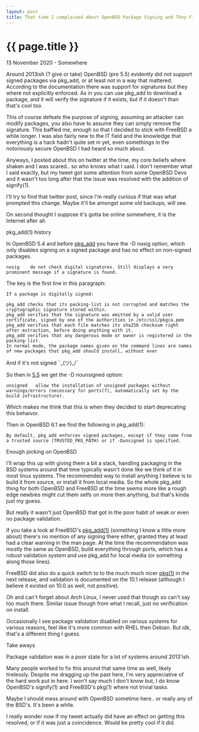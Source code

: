 ```yaml
---
layout: post
title: That time I complained about OpenBSD Package Signing and They Fixed It
---
```


{{ page.title }}
================

<p class="meta">13 November 2020 - Somewhere</p>

Around 2013ish (? give or take) OpenBSD (pre 5.5) evidently did not support signed packages via pkg_add, or at least not in a way that mattered. According to the documentation there was support for signatures but they where not explicitly enforced. As in you can use pkg_add to download a package, and it will verify the signature if it exists, but if it doesn't than that's cool too.

This of course defeats the purpose of signing, assuming an attacker can modify packages, you also have to assume they can simply remove the signature. This baffled me, enough so that I decided to stick with FreeBSD a while longer. I was also fairly new to the IT field and the knowledge that everything is a hack hadn't quite set in yet, even somethings in the notoriously secure OpenBSD I had heard so much about.

Anyways, I posted about this on twitter at the time, my core beliefs where shaken and I was scared.. so who knows what I said. I don't remember what I said exactly, but my tweet got some attention from some OpenBSD Devs and it wasn't too long after that the issue was resolved with the addition of signify(1).

I'll try to find that twitter post, since I'm really curious if that was what prompted this change. Maybe it'll be amongst some old backups, will see.

On second thought I suppose it's gotta be online somewhere, it is the Internet after all.

<p class="meta">pkg_add(1) history</p>



In OpenBSD 5.4 and before [pkg_add](https://man.openbsd.org/OpenBSD-5.4/pkg_add.1) you have the -D nosig option, which only disables signing on a signed package and has no effect on non-signed packages.

```
nosig    do not check digital signatures. Still displays a very prominent message if a signature is found.
```

The key is the first line in this paragraph:

```
If a package is digitally signed:

pkg_add checks that its packing-list is not corrupted and matches the cryptographic signature stored within.
pkg_add verifies that the signature was emitted by a valid user certificate, signed by one of the authorities in /etc/ssl/pkgca.pem
pkg_add verifies that each file matches its sha256 checksum right after extraction, before doing anything with it.
pkg_add verifies that any dangerous mode or owner is registered in the packing-list.
In normal mode, the package names given on the command lines are names of new packages that pkg_add should install, without ever
```

And if it's not signed ¯\_(ツ)_/¯


So then in [5.5](https://man.openbsd.org/OpenBSD-5.5/pkg_add.1) we get the -D nounsigned option:

```
unsigned   allow the installation of unsigned packages without warnings/errors (necessary for ports(7), automatically set by the build infrastructure).
```

Which makes me think that this is when they decided to start deprecating this behaivor.

Then in OpenBSD 6.1 we find the following in pkg_add(1):
```
By default, pkg_add enforces signed packages, except if they come from a trusted source (TRUSTED_PKG_PATH) or if -Dunsigned is specified.
```

<p class="meta">Enough picking on OpenBSD</p>

I'll wrap this up with giving them a bit a slack, handling packaging in the BSD systems around that time typically wasn't done like we think of it in most linux systems. The recommended way to install anything I believe is to build it from source, or install it from local media. So the whole pkg_add thing for both OpenBSD and FreeBSD at the time seems more like a rough edge newbies might cut them selfs on more then anything, but that's kinda just my guess.

But really it wasn't just OpenBSD that got in the poor habit of weak or even no package validation.

If you take a look at FreeBSD's [pkg_add(1)](https://www.freebsd.org/cgi/man.cgi?query=pkg_add&apropos=0&sektion=0&manpath=FreeBSD+9.3-RELEASE&arch=default&format=html) (something I know a little more about) there's no mention of any signing there either, granted they at least had a clear warning in the man page. At the time the recommendation was mostly the same as OpenBSD, build everything through ports, which has a robust validation system and use pkg_add for local media (or something along those lines).

FreeBSD did also do a quick switch to to the much much nicer [pkg(1)](https://www.freebsd.org/cgi/man.cgi?query=pkg&apropos=0&sektion=0&manpath=FreeBSD+10.0-RELEASE&arch=default&format=html) in the next release, and validation is documented on the 10.1 release (although I believe it existed on 10.0 as well, not positive).

Oh and can't forget about Arch Linux, I never used that though so can't say too much there. Similar issue though from what I recall, just no verification on install.

Occasionally I see package validation disabled on various systems for various reasons, feel like it's more common with RHEL then Debian. But idk, that's a different thing I guess.

<p class="meta">Take aways</p>

Package validation was in a poor state for a lot of systems around 2013'ish.

Many people worked to fix this around that same time as well, likely tirelessly. Despite me dragging up the past here, I'm very appreciative of the hard work put in here. I won't say much I don't know but, I do know OpenBSD's signify(1) and FreeBSD's pkg(1) where not trivial tasks.

Maybe I should mess around with OpenBSD sometime here.. or really any of the BSD's. It's been a while.

I really wonder now if my tweet actually did have an effect on getting this resolved, or if it was just a coincidence. Would be pretty cool if it did.









